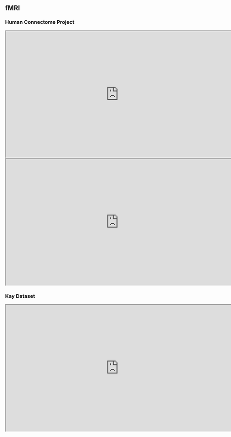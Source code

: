 ## fMRI
### Human Connectome Project
<iframe src="https://mfr.ca-1.osf.io/render?url=https://osf.io/td957/?direct%26mode=render%26action=download%26mode=render", width="730", height="410"></iframe>    


<iframe src="https://mfr.ca-1.osf.io/render?url=https://osf.io/5fmnq/?direct%26mode=render%26action=download%26mode=render", width="730", height="410"></iframe>     

### Kay Dataset
<iframe src="https://mfr.ca-1.osf.io/render?url=https://osf.io/h3z4e/?direct%26mode=render%26action=download%26mode=render", width="730", height="410"></iframe>
